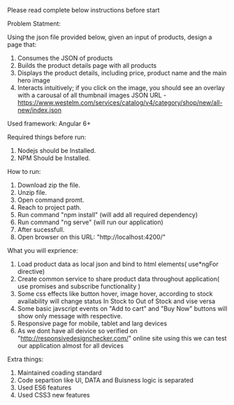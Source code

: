 Please read complete below instructions before start

Problem Statment:

Using the json file provided below, given an input of products, design a page that:

1) Consumes the JSON of products
2) Builds the product details page with all products
3) Displays the product details, including price, product name and the main hero image
4) Interacts intuitively; if you click on the image, you should see an overlay with a carousal of all thumbnail images
JSON URL - https://www.westelm.com/services/catalog/v4/category/shop/new/all-new/index.json

Used framework: Angular 6+

Required things before run:
1) Nodejs should be Installed.
2) NPM Should be Installed.

How to run:
1) Download zip the file.
2) Unzip file.
4) Open command promt.
5) Reach to project path.
6) Run command "npm install"  (will add all required dependency)
7) Run command "ng serve" (will run our application)
8) After sucessfull.
9) Open browser on this URL: "http://localhost:4200/"

What you will exprience:
1) Load product data as local json and bind to html elements( use*ngFor directive)
2) Create common service to share product data throughout application( use promises and subscribe functionality )
3) Some css effects like button hover, image hover, according to stock availability will 
change status In Stock to Out of Stock and vise versa 
4) Some basic javscript events on "Add to cart" and "Buy Now" buttons will show only message with respective.
5) Responsive page for mobile, tablet and larg devices
6) As we dont have all deivice so verified on "http://responsivedesignchecker.com/" 
online site using this we can test our application almost for all devices

Extra things:
1) Maintained coading standard 
2) Code separtion like UI, DATA and Buisness logic is separated
3) Used ES6 features
4) Used CSS3 new features
